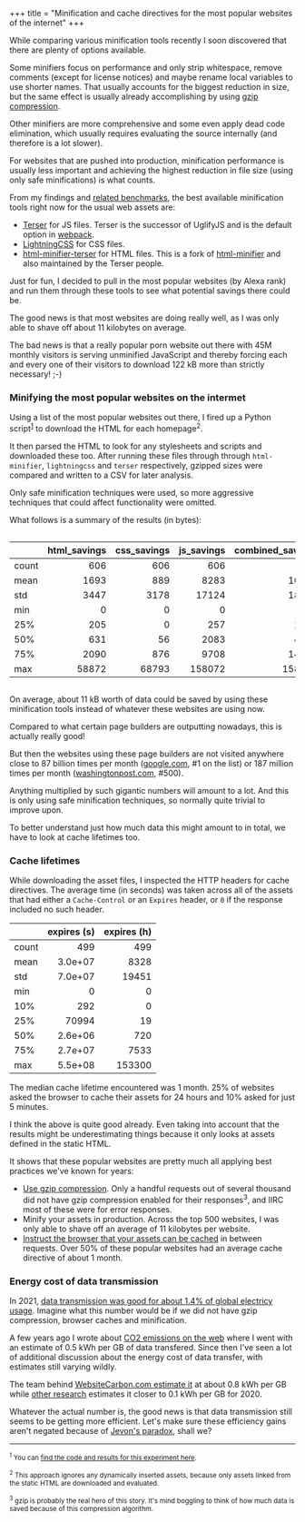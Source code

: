 +++
title = "Minification and cache directives for the most popular websites of the internet"
+++

While comparing various minification tools recently I soon discovered that there are plenty of options available.

Some minifiers focus on performance and only strip whitespace, remove comments (except for license notices) and maybe rename local variables to use shorter names. That usually accounts for the biggest reduction in size, but the same effect is usually already accomplishing by using [gzip compression](https://en.wikipedia.org/wiki/Gzip).

Other minifiers are more comprehensive and some even apply dead code elimination, which usually requires evaluating the source internally (and therefore is a lot slower).

For websites that are pushed into production, minification performance is usually less important and achieving the highest reduction in file size (using only safe minifications) is what counts.

From  my findings and [related benchmarks](https://github.com/privatenumber/minification-benchmarks), the best available minification tools right now for the usual web assets are:

- [Terser](https://github.com/terser/terser) for JS files. Terser is the successor of UglifyJS and is the default option in [webpack](https://webpack.js.org/guides/production/#minification).
- [LightningCSS](https://lightningcss.dev/) for CSS files.
- [html-minifier-terser](https://github.com/terser/html-minifier-terser) for HTML files. This is a fork of [html-minifier](https://github.com/kangax/html-minifier) and also maintained by the Terser people.

Just for fun, I decided to pull in the most popular websites (by Alexa rank) and run them through these tools to see what potential savings there could be.

The good news is that most websites are doing really well, as I was only able to shave off about 11 kilobytes on average.

The bad news is that a really popular porn website out there with 45M monthly visitors is serving unminified JavaScript and thereby forcing each and every one of their visitors to download 122 kB more than strictly necessary! ;-)

### Minifying the most popular websites on the intermet

Using a list of the most popular websites out there, I fired up a Python script<sup><a href="#1">1</a></sup> to download the HTML for each homepage<sup>2</sup>.

It then parsed the HTML to look for any stylesheets and scripts and downloaded these too. After running these files through through `html-minifier`, `lightningcss` and `terser` respectively, gzipped sizes were compared and written to a CSV for later analysis.

Only safe minification techniques were used, so more aggressive techniques that could affect functionality were omitted.

What follows is a summary of the results (in bytes):

<div style="overflow-x: scroll;">

|       |   html_savings |   css_savings |   js_savings |   combined_savings |
|:------|---------------:|--------------:|-------------:|-------------------:|
| count |         606    |       606     |        606   |              606   |
| mean  |        1693 |       889 |       8283 |            10864 |
| std   |        3447 |      3178  |      17124 |            18285 |
| min   |           0    |         0     |          0   |                0   |
| 25%   |         205    |         0     |        257 |             1232   |
| 50%   |         631    |        56   |       2083   |             4648 |
| 75%   |        2090 |       876     |       9708   |            14081 |
| max   |       58872    |     68793     |     158072   |           158345   |

</div>

On average, about 11 kB worth of data could be saved by using these minification tools instead of whatever these websites are using now.

Compared to what certain page builders are outputting nowadays, this is actually really good!

But then the websites using these page builders are not visited anywhere close to 87 billion times per month ([google.com](https://google.com), #1 on the list) or 187 million times per month ([washingtonpost.com](https://washingtonpost.com), #500).

Anything multiplied by such gigantic numbers will amount to a lot. And this is only using safe minification techniques, so normally quite trivial to improve upon.

To better understand just how much data this might amount to in total, we have to look at cache lifetimes too.

### Cache lifetimes

While downloading the asset files, I inspected the HTTP headers for cache directives. The average time (in seconds) was taken across all of the assets that had either a `Cache-Control` or an `Expires` header, or `0` if the response included no such header.

|       |     expires (s) |   expires (h)   |
|:------|----------------:|----------------:|
| count |   499           |          499    |
| mean  |     3.0e+07 |         8328 |
| std   |     7.0e+07 |        19451  |
| min   |     0           |            0    |
| 10%   |   292           |            0    |
| 25%   | 70994           |           19  |
| 50%   |     2.6e+06   |          720    |
| 75%   |     2.7e+07 |         7533    |
| max   |     5.5e+08  |       153300    |

The median cache lifetime encountered was 1 month. 25% of websites asked the browser to cache their assets for 24 hours and 10% asked for just 5 minutes.

I think the above is quite good already. Even taking into account that the results might be underestimating things because it only looks at assets defined in the static HTML.

It shows that these popular websites are pretty much all applying best practices we've known for years:

- [Use gzip compression](https://docs.nginx.com/nginx/admin-guide/web-server/compression/). Only a handful requests out of several thousand did not have gzip compression enabled for their responses<sup>3</sup>, and IIRC most of these were for error responses.
- Minify your assets in production. Across the top 500 websites, I was only able to shave off an average of 11 kilobytes per website.
- [Instruct the browser that your assets can be cached](https://developer.mozilla.org/en-US/docs/Web/HTTP/Headers/Cache-Control) in between requests. Over 50% of these popular websites had an average cache directive of about 1 month.


### Energy cost of data transmission

In 2021, [data transmission was good for about 1.4% of global electricy usage](https://www.iea.org/reports/data-centres-and-data-transmission-networks). Imagine what this number would be if we did not have gzip compression, browser caches and minification.

A few years ago I wrote about [CO2 emissions on the web](/blog/2020/website-carbon-emissions/) where I went with an estimate of 0.5 kWh per GB of data transfered. Since then I've seen a lot of additional discussion about the energy cost of data transfer, with estimates still varying wildly.

The team behind [WebsiteCarbon.com estimate it](https://sustainablewebdesign.org/calculating-digital-emissions/) at about 0.8 kWh per GB while [other research](https://www.researchgate.net/figure/Trends-for-ICT-electric-power-overall-2030_fig5_342643762) estimates it closer to 0.1 kWh per GB for 2020.

Whatever the actual number is, the good news is that data transmission still seems to be getting more efficient. Let's make sure these efficiency gains aren't negated because of [Jevon's paradox](https://en.wikipedia.org/wiki/Jevons_paradox), shall we?


---

<small id="1"><sup>1</sup> You can [find the code and results for this experiment here](https://git.sr.ht/~dvko/dannyvankooten.com/tree/master/code/minify-top-500-websites).</small>

<small><sup>2</sup> This approach ignores any dynamically inserted assets, because only assets linked from the static HTML are downloaded and evaluated. </small>

<small><sup>3</sup> gzip is probably the real hero of this story. It's mind boggling to think of how much data is saved because of this compression algorithm.</small>
